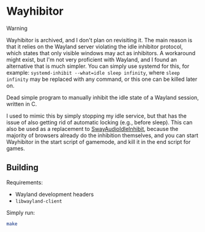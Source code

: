 # Wayhibitor

> [!WARNING]
> Wayhibitor is archived, and I don't plan on revisiting it. The main reason is that it relies on the Wayland server violating the idle inhibitor protocol, which states that only visible windows may act as inhibitors. A workaround might exist, but I'm not very proficient with Wayland, and I found an alternative that is much simpler. You can simply use systemd for this, for example: `systemd-inhibit --what=idle sleep infinity`, where `sleep infinity` may be replaced with any command, or this one can be killed later on.

Dead simple program to manually inhibit the idle state of a Wayland session, written in C.

I used to mimic this by simply stopping my idle service, but that has the issue of also getting rid of automatic locking (e.g., before sleep). This can also be used as a replacement to [SwayAudioIdleInhibit](https://github.com/ErikReider/SwayAudioIdleInhibit), because the majority of browsers already do the inhibition themselves, and you can start Wayhibitor in the start script of gamemode, and kill it in the end script for games.

## Building

Requirements:
- Wayland development headers
- `libwayland-client`

Simply run:

```sh
make
```